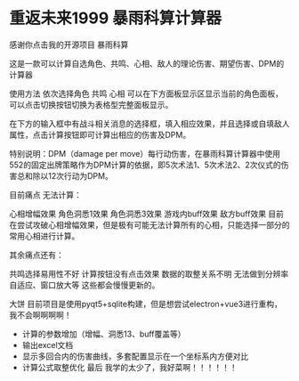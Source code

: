 # 重返未来1999 暴雨科算计算器
感谢你点击我的开源项目 暴雨科算

这是一款可以计算自选角色、共鸣、心相、敌人的理论伤害、期望伤害、DPM的计算器

使用方法
依次选择角色 共鸣 心相 可以在下方面板显示区显示当前的角色面板，可以点击切换按钮切换为表格型完整面板显示。

在下方的输入框中有战斗相关消息的选择框，填入相应效果，并且选择或自填敌人属性，点击计算按钮即可计算出相应的伤害及DPM。

特别说明：DPM（damage per move）每行动伤害，在暴雨科算计算器中使用552的固定出牌策略作为DPM计算的依据，即5次术法1、5次术法2、2次仪式的伤害总和除以12次行动为DPM。

目前痛点
无法计算：

心相增幅效果
角色洞悉1效果
角色洞悉3效果
游戏内buff效果
敌方buff效果
目前在尝试攻破心相增幅效果，但是极有可能无法计算所有的心相，只能选择一部分的常用心相进行计算。

其余痛点还有：

共鸣选择易用性不好
计算按钮没有点击效果
数据的取整关系不明
无法做到分辨率自适应、窗口放大等
这些都会慢慢更新的。

大饼
目前项目是使用pyqt5+sqlite构建，但是想尝试electron+vue3进行重构，我不会啊啊啊啊！

- 计算的参数增加（增幅、洞悉13、buff覆盖等）
- 输出excel文档
- 显示多回合内的伤害曲线，多套配置显示在一个坐标系内方便对比
- 计算公式取整优化
最后
我学的太少了，我好菜啊！！！！！！
